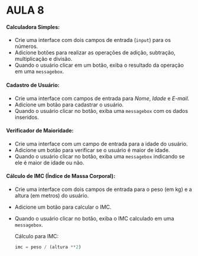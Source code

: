 # AULA 8

#### Calculadora Simples:
- Crie uma interface com dois campos de entrada (`input`) para os números.
- Adicione botões para realizar as operações de adição, subtração, multiplicação e divisão.
- Quando o usuário clicar em um botão, exiba o resultado da operação em uma `messagebox`.

#### Cadastro de Usuário:
- Crie uma interface com campos de entrada para _Nome_, _Idade_ e _E-mail_.
- Adicione um botão para cadastrar o usuário.
- Quando o usuário clicar no botão, exiba uma `messagebox` com os dados inseridos.

#### Verificador de Maioridade:
- Crie uma interface com um campo de entrada para a idade do usuário.
- Adicione um botão para verificar se o usuário é maior de idade.
- Quando o usuário clicar no botão, exiba uma `messagebox` indicando se ele é maior de idade ou não.

#### Cálculo de IMC (Índice de Massa Corporal):
- Crie uma interface com dois campos de entrada para o peso (em kg) e a altura (em metros) do usuário.
- Adicione um botão para calcular o IMC.
- Quando o usuário clicar no botão, exiba o IMC calculado em uma `messagebox`.
 
    Cálculo para IMC:
    ```python
    imc = peso / (altura **2)
    ```